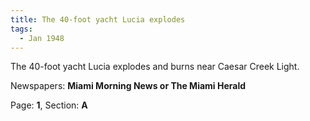 ```yaml
---  
title: The 40-foot yacht Lucia explodes  
tags:  
  - Jan 1948  
---  
```

  
The 40-foot yacht Lucia explodes and burns near Caesar Creek Light.  
  
Newspapers: **Miami Morning News or The Miami Herald**  
  
Page: **1**, Section: **A** 
